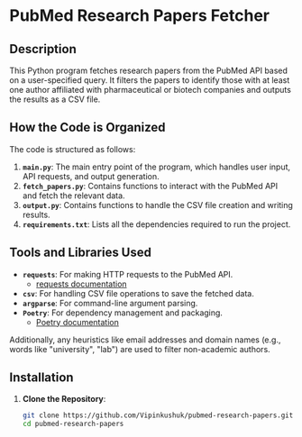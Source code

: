 # PubMed Research Papers Fetcher

## Description

This Python program fetches research papers from the PubMed API based on a user-specified query. It filters the papers to identify those with at least one author affiliated with pharmaceutical or biotech companies and outputs the results as a CSV file.

## How the Code is Organized

The code is structured as follows:

1. **`main.py`**: The main entry point of the program, which handles user input, API requests, and output generation.
2. **`fetch_papers.py`**: Contains functions to interact with the PubMed API and fetch the relevant data.
3. **`output.py`**: Contains functions to handle the CSV file creation and writing results.
4. **`requirements.txt`**: Lists all the dependencies required to run the project.

## Tools and Libraries Used

- **`requests`**: For making HTTP requests to the PubMed API.
  - [requests documentation](https://docs.python-requests.org/en/master/)
- **`csv`**: For handling CSV file operations to save the fetched data.
- **`argparse`**: For command-line argument parsing.
- **`Poetry`**: For dependency management and packaging.
  - [Poetry documentation](https://python-poetry.org/)
  
Additionally, any heuristics like email addresses and domain names (e.g., words like "university", "lab") are used to filter non-academic authors.

## Installation

1. **Clone the Repository**:
   ```bash
   git clone https://github.com/Vipinkushuk/pubmed-research-papers.git
   cd pubmed-research-papers
